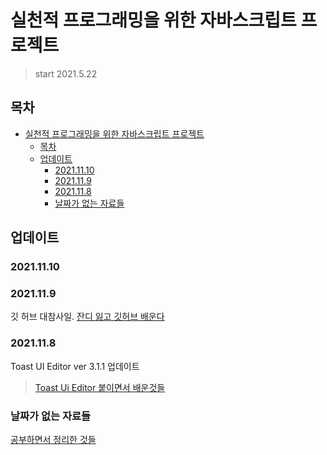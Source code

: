# 실천적 프로그래밍을 위한 자바스크립트 프로젝트

> start 2021.5.22

## 목차

- [실천적 프로그래밍을 위한 자바스크립트 프로젝트](#실천적-프로그래밍을-위한-자바스크립트-프로젝트)
  - [목차](#목차)
  - [업데이트](#업데이트)
    - [2021.11.10](#20211110)
    - [2021.11.9](#2021119)
    - [2021.11.8](#2021118)
    - [날짜가 없는 자료들](#날짜가-없는-자료들)

## 업데이트

### 2021.11.10

### 2021.11.9

깃 허브 대참사일.
[잔디 잃고 깃허브 배운다](./develop_diary/20211110.md)

### 2021.11.8

Toast UI Editor ver 3.1.1 업데이트

> [Toast Ui Editor 붙이면서 배운것들](./develop_diary/2021_11_8.md)

### 날짜가 없는 자료들

[공부하면서 정리한 것들](./develop_diary/cloneCoding.md)
